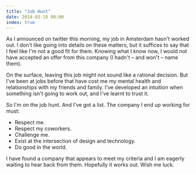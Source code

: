 ```yaml
---
title: "Job Hunt"
date: 2014-03-16 00:00
index: true
---
```


As I announced on twitter this morning, my job in Amsterdam hasn't worked out. I don't like going into details on these matters, but it suffices to say that I feel like I'm not a good fit for them. Knowing what I know now, I would not have accepted an offer from this company (I hadn't – and won't – name them).

On the surface, leaving this job might not sound like a rational decision. But I've been at jobs before that have cost me my mental health and relationships with my friends and family. I've developed an intuition when something isn't going to work out, and I've learnt to trust it.

So I'm on the job hunt. And I've got a list. The company I end up working for must:

- Respect me. 
- Respect my coworkers.
- Challenge me.
- Exist at the intersection of design and technology. 
- Do good in the world. 

I have found a company that appears to meet my criteria and I am eagerly waiting to hear back from them. Hopefully it works out. Wish me luck.

<!-- more -->
